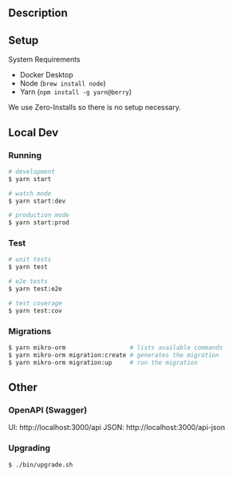 ## Description

## Setup

System Requirements
- Docker Desktop
- Node (`brew install node`)
- Yarn (`npm install -g yarn@berry`)

We use Zero-Installs so there is no setup necessary.


## Local Dev

### Running

```bash
# development
$ yarn start

# watch mode
$ yarn start:dev

# production mode
$ yarn start:prod
```

### Test

```bash
# unit tests
$ yarn test

# e2e tests
$ yarn test:e2e

# test coverage
$ yarn test:cov
```

### Migrations

```bash
$ yarn mikro-orm                  # lists available commands
$ yarn mikro-orm migration:create # generates the migration
$ yarn mikro-orm migration:up     # run the migration
```


## Other

### OpenAPI (Swagger)

UI: http://localhost:3000/api
JSON: http://localhost:3000/api-json

### Upgrading

```bash
$ ./bin/upgrade.sh
```
